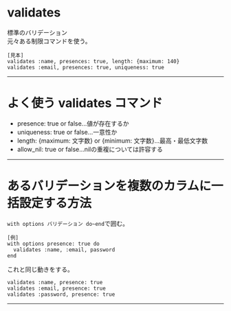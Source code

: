 # validates
標準のバリデーション    
元々ある制限コマンドを使う。
~~~
[見本]
validates :name, presences: true, length: {maximum: 140}
validates :email, presences: true, uniqueness: true
~~~
***

# よく使う validates コマンド
- presence: true or false...値が存在するか    
- uniqueness: true or false...一意性か    
- length: {maximum: 文字数} or {minimum: 文字数}...最高・最低文字数
- allow_nil: true or false...nilの重複については許容する
***

# あるバリデーションを複数のカラムに一括設定する方法
`with options バリデーション do~end`で囲む。
~~~
[例]
with options presence: true do
  validates :name, :email, password
end
~~~

これと同じ動きをする。
~~~
validates :name, presence: true
validates :email, presence: true
validates :password, presence: true
~~~
***
